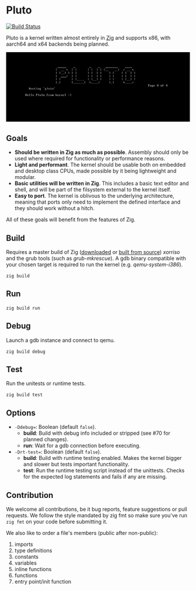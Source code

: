 # Pluto

[![Build Status](https://dev.azure.com/samueltebbs/pluto/_apis/build/status/SamTebbs33.pluto?branchName=develop)](https://dev.azure.com/samueltebbs/samueltebbs/_build/latest?definitionId=1&branchName=develop)

Pluto is a kernel written almost entirely in [Zig](https://github.com/ziglang/zig) and supports x86, with aarch64 and x64 backends being planned.

![Hello image](hello.jpg)

## Goals
* **Should be written in Zig as much as possible**. Assembly should only be used where required for functionality or performance reasons.
* **Light and performant**. The kernel should be usable both on embedded and desktop class CPUs, made possible by it being lightweight and modular.
* **Basic utilities will be written in Zig**. This includes a basic text editor and shell, and will be part of the filsystem external to the kernel itself.
* **Easy to port**. The kernel is oblivous to the underlying architecture, meaning that ports only need to implement the defined interface and they should work without a hitch.

All of these goals will benefit from the features of Zig.

## Build
Requires a master build of Zig ([downloaded](https://ziglang.org/download) or [built from source](https://github.com/ziglang/zig#building-from-source)) *xorriso* and the grub tools (such as *grub-mkrescue*). A gdb binary compatible with your chosen target is required to run the kernel (e.g. *qemu-system-i386*).
```
zig build
```

## Run
```
zig build run
```

## Debug
Launch a gdb instance and connect to qemu.
```
zig build debug
```

## Test
Run the unitests or runtime tests.
```
zig build test
```

## Options
* `-Ddebug=`: Boolean (default `false`).
	* **build**: Build with debug info included or stripped (see #70 for planned changes).
	* **run**: Wait for a gdb connection before executing.
* `-Drt-test=`: Boolean (default `false`).
	* **build**: Build with runtime testing enabled. Makes the kernel bigger and slower but tests important functionality.
	* **test**: Run the runtime testing script instead of the unittests. Checks for the expected log statements and fails if any are missing.

## Contribution
We welcome all contributions, be it bug reports, feature suggestions or pull requests. We follow the style mandated by zig fmt so make sure you've run `zig fmt` on your code before submitting it.

We also like to order a file's members (public after non-public):
1. imports
2. type definitions
3. constants
4. variables
5. inline functions
6. functions
7. entry point/init function
